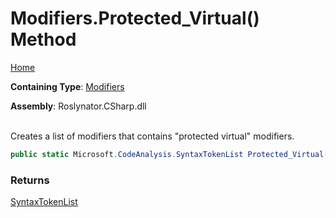 # Modifiers\.Protected\_Virtual\(\) Method

[Home](../../../../README.md)

**Containing Type**: [Modifiers](../README.md)

**Assembly**: Roslynator\.CSharp\.dll

\
Creates a list of modifiers that contains "protected virtual" modifiers\.

```csharp
public static Microsoft.CodeAnalysis.SyntaxTokenList Protected_Virtual()
```

### Returns

[SyntaxTokenList](https://docs.microsoft.com/en-us/dotnet/api/microsoft.codeanalysis.syntaxtokenlist)

